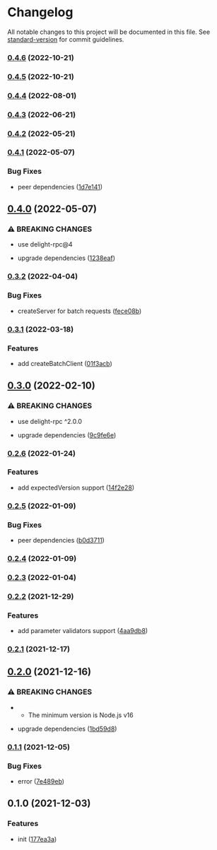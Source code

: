 # Changelog

All notable changes to this project will be documented in this file. See [standard-version](https://github.com/conventional-changelog/standard-version) for commit guidelines.

### [0.4.6](https://github.com/delight-rpc/child-process/compare/v0.4.5...v0.4.6) (2022-10-21)

### [0.4.5](https://github.com/delight-rpc/child-process/compare/v0.4.4...v0.4.5) (2022-10-21)

### [0.4.4](https://github.com/delight-rpc/child-process/compare/v0.4.3...v0.4.4) (2022-08-01)

### [0.4.3](https://github.com/delight-rpc/child-process/compare/v0.4.2...v0.4.3) (2022-06-21)

### [0.4.2](https://github.com/delight-rpc/child-process/compare/v0.4.1...v0.4.2) (2022-05-21)

### [0.4.1](https://github.com/delight-rpc/child-process/compare/v0.4.0...v0.4.1) (2022-05-07)


### Bug Fixes

* peer dependencies ([1d7e141](https://github.com/delight-rpc/child-process/commit/1d7e141aab625d5fdfb80b2e3c12f04c49595e28))

## [0.4.0](https://github.com/delight-rpc/child-process/compare/v0.3.2...v0.4.0) (2022-05-07)


### ⚠ BREAKING CHANGES

* use delight-rpc@4

* upgrade dependencies ([1238eaf](https://github.com/delight-rpc/child-process/commit/1238eafe940014fb652bcfc10274b71b401ef864))

### [0.3.2](https://github.com/delight-rpc/child-process/compare/v0.3.1...v0.3.2) (2022-04-04)


### Bug Fixes

* createServer for batch requests ([fece08b](https://github.com/delight-rpc/child-process/commit/fece08bdacd21703acb8a904a04e68d62958e412))

### [0.3.1](https://github.com/delight-rpc/child-process/compare/v0.3.0...v0.3.1) (2022-03-18)


### Features

* add createBatchClient ([01f3acb](https://github.com/delight-rpc/child-process/commit/01f3acbf0c1b2a08e99aa6c227357d86abfc7190))

## [0.3.0](https://github.com/delight-rpc/child-process/compare/v0.2.6...v0.3.0) (2022-02-10)


### ⚠ BREAKING CHANGES

* use delight-rpc ^2.0.0

* upgrade dependencies ([9c9fe6e](https://github.com/delight-rpc/child-process/commit/9c9fe6ec563c9ee37a1b3e4659750a9d076f3183))

### [0.2.6](https://github.com/delight-rpc/child-process/compare/v0.2.5...v0.2.6) (2022-01-24)


### Features

* add expectedVersion support ([14f2e28](https://github.com/delight-rpc/child-process/commit/14f2e2874c3a6906327bff45cbbc612a986ef6f4))

### [0.2.5](https://github.com/delight-rpc/child-process/compare/v0.2.4...v0.2.5) (2022-01-09)


### Bug Fixes

* peer dependencies ([b0d3711](https://github.com/delight-rpc/child-process/commit/b0d3711b8ecd8ea0bdff1aaf509ebf57550a0fb0))

### [0.2.4](https://github.com/delight-rpc/child-process/compare/v0.2.3...v0.2.4) (2022-01-09)

### [0.2.3](https://github.com/delight-rpc/child-process/compare/v0.2.2...v0.2.3) (2022-01-04)

### [0.2.2](https://github.com/delight-rpc/child-process/compare/v0.2.1...v0.2.2) (2021-12-29)


### Features

* add parameter validators support ([4aa9db8](https://github.com/delight-rpc/child-process/commit/4aa9db80a957ec5d93e99c62bcecf2094bab4e80))

### [0.2.1](https://github.com/delight-rpc/child-process/compare/v0.2.0...v0.2.1) (2021-12-17)

## [0.2.0](https://github.com/delight-rpc/child-process/compare/v0.1.1...v0.2.0) (2021-12-16)


### ⚠ BREAKING CHANGES

* - The minimum version is Node.js v16

* upgrade dependencies ([1bd59d8](https://github.com/delight-rpc/child-process/commit/1bd59d85a0fff60bbc950db95ded7cc05973df00))

### [0.1.1](https://github.com/delight-rpc/child-process/compare/v0.1.0...v0.1.1) (2021-12-05)


### Bug Fixes

* error ([7e489eb](https://github.com/delight-rpc/child-process/commit/7e489ebd0016a4888f18a46f89b3611ed5739404))

## 0.1.0 (2021-12-03)


### Features

* init ([177ea3a](https://github.com/delight-rpc/child-process/commit/177ea3a81be973c7b91a61cb5b645baf344906af))
